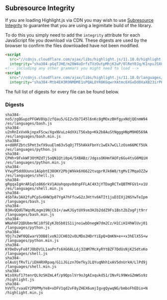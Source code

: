 ## Subresource Integrity

If you are loading Highlight.js via CDN you may wish to use [Subresource Integrity](https://developer.mozilla.org/en-US/docs/Web/Security/Subresource_Integrity) to guarantee that you are using a legimitate build of the library.

To do this you simply need to add the `integrity` attribute for each JavaScript file you download via CDN. These digests are used by the browser to confirm the files downloaded have not been modified.

```html
<script
  src="//cdnjs.cloudflare.com/ajax/libs/highlight.js/11.10.0/highlight.min.js"
  integrity="sha384-pGqTJHE/m20W4oDrfxTVzOutpMhjK3uP/0lReY0Jq/KInpuJSXUnk4WAYbciCLqT"></script>
<!-- including any other grammars you might need to load -->
<script
  src="//cdnjs.cloudflare.com/ajax/libs/highlight.js/11.10.0/languages/go.min.js"
  integrity="sha384-Mtb4EH3R9NMDME1sPQALOYR8KGqwrXAtmc6XGxDd0XaXB23irPKsuET0JjZt5utI"></script>
```

The full list of digests for every file can be found below.

### Digests

```
sha384-no5/zgQGupzPFGWV8VpJzfQau5/GI2v5b7I45l6nKc8gMOxzBHfgyxNdjQEnmW94 /es/languages/bash.js
sha384-u2nRnIxVxHkjnpxFScw/XgxNVuLz4dXXiT56xbp+Kk2b8AuStNgggHNpM9HO569A /es/languages/bash.min.js
sha384-e+d8RFZbtc5Pmt3xfX9uuElm63v5qOj7T5hAkkFbnYc1wEk7wCLlzOsm66MCf5Uk /es/languages/python.js
sha384-CPHh+9FxkWF3OtMZdTj5oQN1Qti0p4/5XBABz/JdgssOKHmfAOFz6Gu4tsG6MQiH /es/languages/python.min.js
sha384-VYwyP5ddOUunx1AGpbtE38OKY2PbjW9kk6X6622tvqprRJk6W8/tgMvI7MqaOZZw /es/languages/shell.js
sha384-gRgqaIgHrAR1qlo866rkV1AUahqopv0dnpFFLAC4X3jYTDagRCTxQBTMFGV1+x1U /es/languages/shell.min.js
sha384-4SbTAv3AX2fuPCpSv6HW3p07YgA7hFfcwG2zJHtYv0ATIt1juD3IXj2NSYwTeIpm /languages/bash.js
sha384-83HvQQdGTWqnRLmgm19NjCb1+/awKJGytUX9sm3HJb2ddZ9Fs1Bst2bZogFjt9rr /languages/bash.min.js
sha384-WNah6F2QDUbmrNCi0fSEyKJbSb01S1ijnoiwbDnegW7dm2Cz/H1CiH1HhWlUvj01 /languages/python.js
sha384-YDj7s2Wf0QEwarV3OB8lvoNJJCH032vOLMDo2HDrYiEpQ+QmKN+e++x3hElX5S+w /languages/python.min.js
sha384-KYOeDvyFo8fJObDV1L1aoPnfs6XG68LL6j3INM7McXyRYtBZF7DdUsNjK25dtxKo /languages/shell.js
sha384-olAuUjfRvTi/iEH4RXRpaq/G1iJGizn7OefkyJLQYuqNhh1xAV5dnUrkH/LlPd9j /languages/shell.min.js
sha384-W1sOXuf17tenrQL9zSHZmL4f/p9QpslVr9oJgAIxqukd51/INvFL99WxGZmWSs9z /highlight.js
sha384-hVVTLrvaaEY2P0PMyYe8+xDFV1qd2vF8yZHEX6umjIgvgQywqNG/bmboFhEDio+N /highlight.min.js
```

